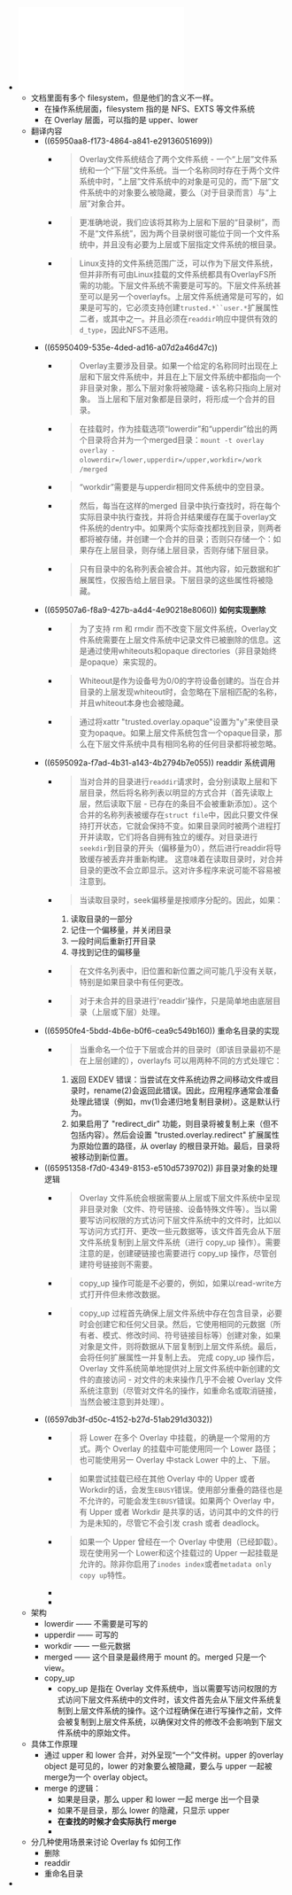 - ![Overlay Filesystem.pdf](../assets/Overlay_Filesystem_1704252592610_0.pdf)
	- 文档里面有多个 filesystem，但是他们的含义不一样。
		- 在操作系统层面，filesystem 指的是 NFS、EXTS 等文件系统
		- 在 Overlay 层面，可以指的是 upper、lower
	- 翻译内容
		- ((65950aa8-f173-4864-a841-e29136051699))
			- > Overlay文件系统结合了两个文件系统 - 一个“上层”文件系统和一个“下层”文件系统。当一个名称同时存在于两个文件系统中时，“上层”文件系统中的对象是可见的，而“下层”文件系统中的对象要么被隐藏，要么（对于目录而言）与“上层”对象合并。
			- > 更准确地说，我们应该将其称为上层和下层的“目录树”，而不是“文件系统”，因为两个目录树很可能位于同一个文件系统中，并且没有必要为上层或下层指定文件系统的根目录。
			- > Linux支持的文件系统范围广泛，可以作为下层文件系统，但并非所有可由Linux挂载的文件系统都具有OverlayFS所需的功能。下层文件系统不需要是可写的。下层文件系统甚至可以是另一个overlayfs。上层文件系统通常是可写的，如果是可写的，它必须支持创建`trusted.*``user.*`扩展属性二者，或其中之一。并且必须在`readdir`响应中提供有效的`d_type`，因此NFS不适用。
		- ((65950409-535e-4ded-ad16-a07d2a46d47c))
			- > Overlay主要涉及目录。如果一个给定的名称同时出现在上层和下层文件系统中，并且在上下层文件系统中都指向一个非目录对象，那么下层对象将被隐藏 - 该名称只指向上层对象。
			  当上层和下层对象都是目录时，将形成一个合并的目录。
			- > 在挂载时，作为挂载选项“lowerdir”和“upperdir”给出的两个目录将合并为一个merged目录：`mount -t overlay overlay -olowerdir=/lower,upperdir=/upper,workdir=/work /merged`
			- > “workdir”需要是与upperdir相同文件系统中的空目录。
			- > 然后，每当在这样的merged 目录中执行查找时，将在每个实际目录中执行查找，并将合并结果缓存在属于overlay文件系统的dentry中。如果两个实际查找都找到目录，则两者都将被存储，并创建一个合并的目录；否则只存储一个：如果存在上层目录，则存储上层目录，否则存储下层目录。
			- > 只有目录中的名称列表会被合并。其他内容，如元数据和扩展属性，仅报告给上层目录。下层目录的这些属性将被隐藏。
		- ((659507a6-f8a9-427b-a4d4-4e90218e8060)) **如何实现删除**
			- > 为了支持 rm 和 rmdir 而不改变下层文件系统，Overlay文件系统需要在上层文件系统中记录文件已被删除的信息。这是通过使用whiteouts和opaque directories（非目录始终是opaque）来实现的。
			- > Whiteout是作为设备号为0/0的字符设备创建的。当在合并目录的上层发现whiteout时，会忽略在下层相匹配的名称，并且whiteout本身也会被隐藏。
			- > 通过将xattr "trusted.overlay.opaque"设置为"y"来使目录变为opaque。如果上层文件系统包含一个opaque目录，那么在下层文件系统中具有相同名称的任何目录都将被忽略。
		- ((6595092a-f7ad-4b31-a143-4b2794b7e055)) readdir 系统调用
			- > 当对合并的目录进行`readdir`请求时，会分别读取上层和下层目录，然后将名称列表以明显的方式合并（首先读取上层，然后读取下层 - 已存在的条目不会被重新添加）。这个合并的名称列表被缓存在`struct file`中，因此只要文件保持打开状态，它就会保持不变。如果目录同时被两个进程打开并读取，它们将各自拥有独立的缓存。对目录进行`seekdir`到目录的开头（偏移量为0），然后进行readdir将导致缓存被丢弃并重新构建。
			  这意味着在读取目录时，对合并目录的更改不会立即显示。这对许多程序来说可能不容易被注意到。
			- > 当读取目录时，seek偏移量是按顺序分配的。因此，如果：
			  1. 读取目录的一部分
			  2. 记住一个偏移量，并关闭目录
			  3. 一段时间后重新打开目录
			  4. 寻找到记住的偏移量
			- > 在文件名列表中，旧位置和新位置之间可能几乎没有关联，特别是如果目录中有任何更改。
			- > 对于未合并的目录进行'readdir'操作，只是简单地由底层目录（上层或下层）处理。
		- ((65950fe4-5bdd-4b6e-b0f6-cea9c549b160)) 重命名目录的实现
			- > 当重命名一个位于下层或合并的目录时（即该目录最初不是在上层创建的），overlayfs 可以用两种不同的方式处理它：
			  1. 返回 EXDEV 错误：当尝试在文件系统边界之间移动文件或目录时，rename(2)会返回此错误。因此，应用程序通常会准备处理此错误（例如，mv(1)会递归地复制目录树）。这是默认行为。
			  2. 如果启用了 "redirect_dir" 功能，则目录将被复制上来（但不包括内容）。然后会设置 "trusted.overlay.redirect" 扩展属性为原始位置的路径，从 overlay 的根目录开始。最后，目录将被移动到新位置。
		- ((65951358-f7d0-4349-8153-e510d5739702)) 非目录对象的处理逻辑
			- > Overlay 文件系统会根据需要从上层或下层文件系统中呈现非目录对象（文件、符号链接、设备特殊文件等）。当以需要写访问权限的方式访问下层文件系统中的文件时，比如以写访问方式打开、更改一些元数据等，该文件首先会从下层文件系统复制到上层文件系统（进行 copy_up 操作）。需要注意的是，创建硬链接也需要进行 copy_up 操作，尽管创建符号链接则不需要。
			- > copy_up 操作可能是不必要的，例如，如果以read-write方式打开件但未修改数据。
			- > copy_up 过程首先确保上层文件系统中存在包含目录，必要时会创建它和任何父目录。然后，它使用相同的元数据（所有者、模式、修改时间、符号链接目标等）创建对象，如果对象是文件，则将数据从下层复制到上层文件系统。最后，会将任何扩展属性一并复制上去。
			  完成 copy_up 操作后，Overlay 文件系统简单地提供对上层文件系统中新创建的文件的直接访问 - 对文件的未来操作几乎不会被 Overlay 文件系统注意到（尽管对文件名的操作，如重命名或取消链接，当然会被注意到并处理）。
		- ((6597db3f-d50c-4152-b27d-51ab291d3032))
			- > 将 Lower 在多个 Overlay 中挂载，的确是一个常用的方式。两个 Overlay 的挂载中可能使用同一个 Lower 路径；也可能使用另一 Overlay 中stack Lower 中的上、下层。
			- > 如果尝试挂载已经在其他 Overlay 中的 Upper 或者 Workdir的话，会发生`EBUSY`错误。使用部分重叠的路径也是不允许的，可能会发生`EBUSY`错误。如果两个 Overlay 中，有 Upper 或者 Workdir 是共享的话，访问其中的文件的行为是未知的，尽管它不会引发 crash 或者 deadlock。
			- > 如果一个 Upper 曾经在一个 Overlay 中使用（已经卸载）。现在使用另一个 Lower和这个挂载过的 Upper 一起挂载是允许的。除非你启用了`inodes index`或者`metadata only copy up`特性。
			-
			-
	- 架构
		- lowerdir  —— 不需要是可写的
		- upperdir —— 可写的
		- workdir —— 一些元数据
		- merged —— 这个目录是最终用于 mount 的。merged 只是一个view。
		- copy_up
			- copy_up 是指在 Overlay 文件系统中，当以需要写访问权限的方式访问下层文件系统中的文件时，该文件首先会从下层文件系统复制到上层文件系统的操作。这个过程确保在进行写操作之前，文件会被复制到上层文件系统，以确保对文件的修改不会影响到下层文件系统中的原始文件。
	- 具体工作原理
		- 通过 upper 和 lower 合并，对外呈现“一个”文件树。upper 的overlay object 是可见的，lower 的对象要么被隐藏，要么与 upper 一起被 merge为一个 overlay object。
		- merge 的逻辑：
			- 如果是目录，那么 upper 和 lower 一起 merge 出一个目录
			- 如果不是目录，那么 lower 的隐藏，只显示 upper
			- **在查找的时候才会实际执行 merge**
			-
	- 分几种使用场景来讨论 Overlay fs 如何工作
		- 删除
		- readdir
		- 重命名目录
-